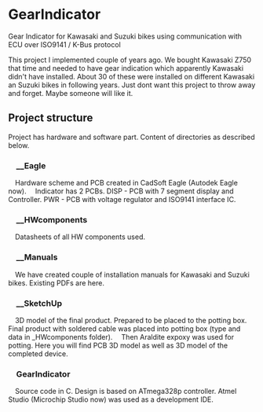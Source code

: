 # GearIndicator
Gear Indicator for Kawasaki and Suzuki bikes using communication with ECU over ISO9141 / K-Bus protocol

This project I implemented couple of years ago. We bought Kawasaki Z750 that time and needed to have gear indication
which apparently Kawasaki didn't have installed. About 30 of these were installed on different Kawasaki an Suzuki bikes
in following years. Just dont want this project to throw away and forget. Maybe someone will like it.

## Project structure
Project has hardware and software part. Content of directories as described below.

### &emsp;__Eagle
&emsp;Hardware scheme and PCB created in CadSoft Eagle (Autodek Eagle now).
&emsp;Indicator has 2 PCBs. DISP - PCB with 7 segment display and Controller. PWR - PCB with voltage regulator and ISO9141 interface IC.

### &emsp;__HWcomponents
&emsp;Datasheets of all HW components used. 

### &emsp;__Manuals
&emsp;We have created couple of installation manuals for Kawasaki and Suzuki bikes. Existing PDFs are here.

### &emsp;__SketchUp
&emsp;3D model of the final product. Prepared to be placed to the potting box. Final product with soldered cable was placed into potting box (type and data in _HWcomponents folder).
&emsp;Then Araldite expoxy was used for potting. Here you will find PCB 3D model as well as 3D model of the completed device.

### &emsp;GearIndicator
&emsp;Source code in C. Design is based on ATmega328p controller. Atmel Studio (Microchip Studio now) was used as a development IDE.




